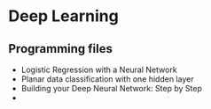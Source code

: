 # Deep Learning

## Programming files

- Logistic Regression with a Neural Network
- Planar data classification with one hidden layer
- Building your Deep Neural Network: Step by Step
- 

